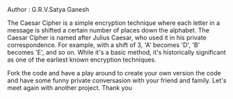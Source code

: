 <div>Author : G.R.V.Satya Ganesh</div>

<div>
<p>
The Caesar Cipher is a simple encryption technique where each letter in a message is shifted a certain number of places down the alphabet. The Caesar Cipher is named after Julius Caesar, who used it in his private correspondence. For example, with a shift of 3, 'A' becomes 'D', 'B' becomes 'E', and so on.  While it's a basic method, it's historically significant as one of the earliest known encryption techniques.
</p>
<p>
Fork the code and have a play around to create your own version the code and have some funny private conversasion with your friend and family. Let's meet again with another project. Thank you 
</p>
</div>
